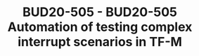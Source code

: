 ---
categories:
- bud20
description: Testing interrupt handling scenarios in TF-M is an important thing as
  secure/non-secure interrupts preempting secure/non-secure Thread mode in any combination,
  and having 2 independent schedulers (one on secure and one on non-secure side) makes
  interrupt handling a non-trivial task.<br><br>Creating test cases that run on the
  device under test is challenging, as there are limited number of peripherals that
  can be easily set up to trigger interrupts (these are basically the timer peripherals),
  and make those interrupts to trigger at a certain point of execution is even more
  challenging.<br><br>In this presentation I present a script utility that can be
  run inside a debugger, and that can trigger interrupts via NVIC registers at configurable
  points during execution, based on some configuration files.<br><br>The utility is
  not TF-M specific, can be used with any SW that can benefit from testing with IRQs
  triggered in NVIC.<br><br>The tool currently in proof-of-concept state internally
  for Arm Development Studio debugger, but we have plans to make a version that runs
  in GDB.<br><br>Possible topics to be covered (some might be dropped, based on how
  interesting (and long) other topic will turn out):<br>- Limitations of the current
  (upstream) tests<br>- The concept of the tool (description, basic diagrams)<br>-
  benefits over the current method, applicability in CI<br>- Implementation details<br>-
  Input file formats<br>- class hierarchy, debugger abstraction, integrating in the
  debugger<br>- Comparing scripting capabilities of Arm-DS and GDB debugger<br>- Demo
  (or presenting sample output)
image:
  featured: 'true'
  path: https://static.linaro.org/connect/bud20/images/BUD20-505.png
session_id: BUD20-505
session_speakers:
- speaker_bio: Mate is a software engineer at Arm. He has been working as a software
    engineer for over 10 years, developing software for environments ranging from
    telecom servers through windows desktop applications to IoT devices. Currently
    he is a maintainer of the Trusted Firmware-M open source project.<br />
  speaker_company: Arm Limited
  speaker_image: http://avatars.sched.co/5/8b/10468663/avatar.jpg.320x320px.jpg?a95
  speaker_name: Mate Toth-Pal
  speaker_position: Senior Software Engineer
  speaker_role: attendee, speaker
session_track: IoT and Embedded
tag: session
tags: IoT and Embedded
title: BUD20-505 - BUD20-505 Automation of testing complex interrupt scenarios in
  TF-M
---